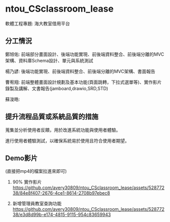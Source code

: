 # ntou_CSclassroom_lease
軟體工程專題: 海大教室借用平台

## 分工情況
鄭旭佑: 前端部分畫面設計、後端功能實現、前後端資料整合、前後端分離的MVC架構、資料庫Schema設計、單元與系統測試

楊乃諺: 後端功能實現、前後端資料整合、前後端分離的MVC架構、書面報告

曹宥翔: 前端整體畫面設計規劃及基本功能(頁面跳轉，下拉式選單等)、實作影片錄製及講解、文書報告(jamboard,drawio,SRD,STD)

蘇浚皓: 

## 提升流程品質或系統品質的措施
蒐集並分析使用者反饋，用於改進系統功能與使用者體驗。

進行使用者體驗測試，以確保系統易於使用且符合使用者期望。

## Demo影片
(直接把mp4的檔案拉進來即可)
1. 90% 實作影片
https://github.com/avery30809/ntou_CSclassroom_lease/assets/52877238/84e8f407-2676-4ce1-8614-2708b97ebec8

2. 新增管理員教室查詢功能
https://github.com/avery30809/ntou_CSclassroom_lease/assets/52877238/e3d8d99b-e174-4815-9115-954c83659943

